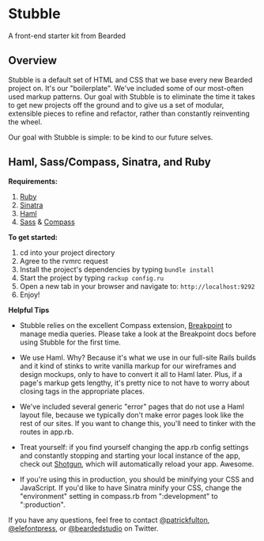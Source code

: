 # Stubble
A front-end starter kit from Bearded

## Overview

Stubble is a default set of HTML and CSS that we base every new Bearded project on. It's our "boilerplate". We've included some of our most-often used markup patterns. Our goal with Stubble is to eliminate the time it takes to get new projects off the ground and to give us a set of modular, extensible pieces to refine and refactor, rather than constantly reinventing the wheel.

Our goal with Stubble is simple: to be kind to our future selves.

## Haml, Sass/Compass, Sinatra, and Ruby

**Requirements:**

1. [Ruby](http://www.ruby-lang.org/)
2. [Sinatra](http://www.sinatrarb.com/)
3. [Haml](http://haml.info/)
4. [Sass](http://sass-lang.com/) &amp; [Compass](http://compass-style.org/)

**To get started:**

1. cd into your project directory
2. Agree to the rvmrc request
3. Install the project's dependencies by typing `bundle install`
4. Start the project by typing `rackup config.ru`
5. Open a new tab in your browser and navigate to: `http://localhost:9292`
6. Enjoy!

**Helpful Tips**

* Stubble relies on the excellent Compass extension, [Breakpoint](http://breakpoint-sass.com/) to manage media queries. Please take a look at the Breakpoint docs before using Stubble for the first time.

* We use Haml. Why? Because it's what we use in our full-site Rails builds and it kind of stinks to write vanilla markup for our wireframes and design mockups, only to have to convert it all to Haml later. Plus, if a page's markup gets lengthy, it's pretty nice to not have to worry about closing tags in the appropriate places.

* We've included several generic "error" pages that do not use a Haml layout file, because we typically don't make error pages look like the rest of our sites. If you want to change this, you'll need to tinker with the routes in app.rb.

* Treat yourself: if you find yourself changing the app.rb config settings and constantly stopping and starting your local instance of the app, check out [Shotgun](https://github.com/rtomayko/shotgun), which will automatically reload your app. Awesome.

* If you're using this in production, you should be minifying your CSS and JavaScript. If you'd like to have Sinatra minify your CSS, change the "environment" setting in compass.rb from ":development" to ":production".

If you have any questions, feel free to contact [@patrickfulton](http://www.twitter.com/patrickfulton), [@elefontpress](http://twitter.com/elefontpress), or [@beardedstudio](http://www.twitter.com/beardedstudio) on Twitter.